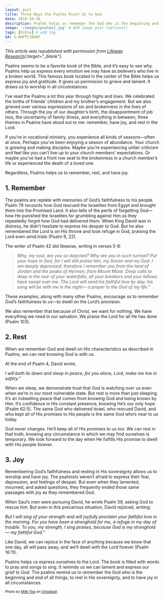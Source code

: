 ```yaml
---
layout: post
title: Three Ways the Psalms Point Us to God
date: 2019-10-30
description: Psalms helps us remember the God who is the beginning and end of all things, rest in His sovereignty, and have joy in all circumstances. # Add post description (optional)
image: '/images/psalms2.jpg' # Add image post (optional)
tags: [bible] # add tag
GA: G-DHPTC39GDF
---
```

*This article was republished with permission from [Lifeway Research](https://research.lifeway.com/2019/10/11/3-things-the-psalms-help-us-do/){:target="_blank"}.*

Psalms seems to be a favorite book of the Bible, and it’s easy to see why. Psalms help us express every emotion we may have as believers who live in a broken world. This famous book located in the center of the Bible helps us express joy and gratitude. It gives us permission to grieve and lament. It draws us to worship in all circumstances.

I’ve read the Psalms a lot this year through highs and lows. We celebrated the births of friends’ children and my brother’s engagement. But we also grieved over various expressions of sin and brokenness in the lives of others. Through the joy of our daughter’s birth, the disappointment of job loss, the uncertainty of family illness, and everything in between, three themes in Psalms have stood out to me: remember, have joy, and rest in the Lord.

If you’re in vocational ministry, you experience all kinds of seasons—often at once. Perhaps you’ve been enjoying a season of abundance. Your church is growing and making disciples. Maybe you’re experiencing unfair criticism and feel like you can’t live up to your church members’ expectations. Or maybe you’ve had a front row seat to the brokenness in a church member’s life or experienced the death of a loved one.

Regardless, Psalms helps us to remember, rest, and have joy.

## 1. Remember

The psalms are replete with memories of God’s faithfulness to his people. Psalm 78 recounts how God rescued the Israelites from Egypt and brought them into the Promised Land. It also tells of the perils of forgetting God—how He punished the Israelites for grumbling against Him as they repeatedly forgot how God had delivered them. When King David was in distress, he didn’t hesitate to express his despair to God. But he also remembered the Lord is on His throne and took refuge in God, praising the Lord even amid trials (Psalm 9, 22).

The writer of Psalm 42 did likewise, writing in verses 5-8:

>*Why, my soul, are you so dejected?
Why are you in such turmoil?
Put your hope in God, for I will still praise him,
my Savior and my God.
I am deeply depressed;
therefore I remember you from the land of Jordan
and the peaks of Hermon, from Mount Mizar.
Deep calls to deep in the roar of your waterfalls;
all your breakers and your billows have swept over me.
The Lord will send his faithful love by day;
his song will be with me in the night—
a prayer to the God of my life.”*

These examples, along with many other Psalms, encourage us to remember God’s faithfulness to us—to dwell on the Lord’s provision.

We also remember that because of Christ, we want for nothing. We have everything we need in our salvation. We praise the Lord for all He has done (Psalm 103).

## 2. Rest

When we remember God and dwell on His characteristics as described in Psalms, we can rest knowing God is with us.

At the end of Psalm 4, David wrote,

*I will both lie down and sleep in peace,
for you alone, Lord, make me live in safety.”*

When we sleep, we demonstrate trust that God is watching over us even when we’re in our most vulnerable state. But rest is more than just sleeping. It’s an indwelling peace that comes from knowing God and being known by Him. It’s confidence in His constant presence, knowing He’s our only hope (Psalm 62:5). The same God who delivered Israel, who rescued David, and who kept all of His promises to His people is the same God who’s near to us today.

God never changes. He’ll keep all of His promises to us too. We can rest in that truth, knowing any circumstance in which we may find ourselves is temporary. We look forward to the day when He fulfills His promise to dwell with His people forever.

## 3. Joy

Remembering God’s faithfulness and resting in His sovereignty allows us to worship and have joy. The psalmists weren’t afraid to express their fear, depression, and feelings of despair. But even when they lamented, mourned, and asked questions, they frequently ended those same passages with joy as they remembered God.

When Saul’s men were pursuing David, he wrote Psalm 59, asking God to rescue him. But even in this precarious situation, David rejoiced, writing:

*But I will sing of your strength
and will joyfully proclaim
your faithful love in the morning.
For you have been a stronghold for me,
a refuge in my day of trouble.
To you, my strength, I sing praises,
because God is my stronghold—
my faithful God.”*

Like David, we can rejoice in the face of anything because we know that one day, all will pass away, and we’ll dwell with the Lord forever (Psalm 16:11).

Psalms helps us express ourselves to the Lord. The book is filled with words to pray and songs to sing. It reminds us we can lament and express our grief to God. The psalms remind us to remember the God who is the beginning and end of all things, to rest in His sovereignty, and to have joy in all circumstances.

<sub>Photo by <a href="https://unsplash.com/@pureimages2020?utm_content=creditCopyText&utm_medium=referral&utm_source=unsplash">Milk-Tea</a> on <a href="https://unsplash.com/photos/an-open-book-sitting-on-top-of-a-table-IeU6OODxB54?utm_content=creditCopyText&utm_medium=referral&utm_source=unsplash">Unsplash</a></sub>
  